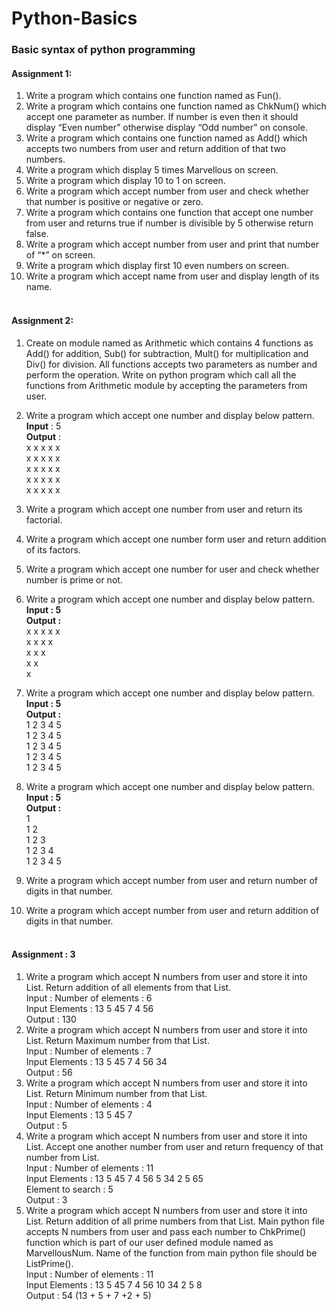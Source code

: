 # Python-Basics<br/>
### Basic syntax of python programming <br/>
#### Assignment 1:<br/>
  1. Write a program which contains one function named as Fun(). <br/>
  1. Write a program which contains one function named as ChkNum() which accept one
  parameter as number. If number is even then it should display “Even number” otherwise
  display “Odd number” on console. <br/>
  1. Write a program which contains one function named as Add() which accepts two numbers
  from user and return addition of that two numbers. <br/>
  1. Write a program which display 5 times Marvellous on screen.<br/>
  1. Write a program which display 10 to 1 on screen. <br/>
  1. Write a program which accept number from user and check whether that number is positive or negative or zero.<br/>
  1. Write a program which contains one function that accept one number from user and returns true if number is divisible by 5 otherwise return false.<br/>
  1. Write a program which accept number from user and print that number of “*” on screen.<br/>
  1. Write a program which display first 10 even numbers on screen.<br/>
  1. Write a program which accept name from user and display length of its name.<br/><br/>
  
  #### Assignment 2:<br/>
1. Create on module named as Arithmetic which contains 4 functions as Add() for addition, Sub()
for subtraction, Mult() for multiplication and Div() for division. All functions accepts two
parameters as number and perform the operation. Write on python program which call all the
functions from Arithmetic module by accepting the parameters from user. 
1. Write a program which accept one number and display below pattern.<br/>
**Input** : 5<br/>
**Output** :<br/>
x x x x x<br/>
x x x x x<br/>
x x x x x<br/>
x x x x x<br/>
x x x x x<br/>
1. Write a program which accept one number from user and return its factorial. 
1. Write a program which accept one number form user and return addition of its factors. 
1. Write a program which accept one number for user and check whether number is prime or not.
1. Write a program which accept one number and display below pattern.<br/>
**Input : 5<br/>
Output :**<br/>
x x x x x<br/>
x x x x<br/>
x x x<br/>
x x<br/>
x<br/>
1. Write a program which accept one number and display below pattern.<br/>
**Input : 5<br/>
Output :**<br/> 
1 2 3 4 5<br/>
1 2 3 4 5<br/>
1 2 3 4 5<br/>
1 2 3 4 5<br/>
1 2 3 4 5 <br/>
1. Write a program which accept one number and display below pattern.
**Input : 5<br/>
Output :**<br/>
1<br/>
1 2<br/>
1 2 3<br/>
1 2 3 4<br/>
1 2 3 4 5 <br/>

1. Write a program which accept number from user and return number of digits in that number. 
1. Write a program which accept number from user and return addition of digits in that number. <br/><br/>

#### Assignment : 3 <br/>
1. Write a program which accept N numbers from user and store it into List. Return addition of all
   elements from that List. </br>
   Input : Number of elements : 6<br/>
   Input Elements : 13 5 45 7 4 56 <br/>
   Output : 130 <br/>
1. Write a program which accept N numbers from user and store it into List. Return Maximum
  number from that List.<br/>
  Input : Number of elements : 7<br/>
  Input Elements : 13 5 45 7 4 56 34<br/>
  Output : 56 <br/>
1. Write a program which accept N numbers from user and store it into List. Return Minimum
  number from that List.<br/>
  Input : Number of elements : 4<br/>
  Input Elements : 13 5 45 7<br/>
  Output : 5<br/>
1. Write a program which accept N numbers from user and store it into List. Accept one another
  number from user and return frequency of that number from List.<br/>
  Input : Number of elements : 11<br/>
  Input Elements : 13 5 45 7 4 56 5 34 2 5 65<br/>
  Element to search : 5<br/>
  Output : 3<br/>
1. Write a program which accept N numbers from user and store it into List. Return addition of all
  prime numbers from that List. Main python file accepts N numbers from user and pass each
  number to ChkPrime() function which is part of our user defined module named as
  MarvellousNum. Name of the function from main python file should be ListPrime().<br/>
  Input : Number of elements : 11<br/>
  Input Elements : 13 5 45 7 4 56 10 34 2 5 8<br/>
  Output : 54 (13 + 5 + 7 +2 + 5) <br/>
